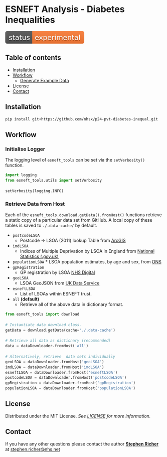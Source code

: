 # ESNEFT Analysis - Diabetes Inequalities

[![status: experimental](https://github.com/GIScience/badges/raw/master/status/experimental.svg)](https://github.com/GIScience/badges#experimental)

## Table of contents

  * [Installation](#installation)
  * [Workflow](#workflow)
    * [Generate Example Data](#generate-example-data)
  * [License](#license)
  * [Contact](#contact)


## Installation

```bash
pip install git+https://github.com/nhsx/p24-pvt-diabetes-inequal.git
```

## Workflow

### Initialise Logger
The logging level of `esneft_tools` can be set via the `setVerbosity()` function.

```python
import logging
from esneft_tools.utils import setVerbosity

setVerbosity(logging.INFO)
```

### Retrieve Data from Host
Each of the `esneft_tools.download.getData().fromHost()` functions retrieve a static copy of a particular data set from GitHub.
A local copy of these tables is saved to `./.data-cache/` by default.

  *  `postcodeLSOA`
     * Postcode -> LSOA (2011) lookup Table from [ArcGIS](https://hub.arcgis.com/datasets/6a46e14a6c2441e3ab08c7b277335558/about)
  *  `imdLSOA`
     * Indices of Multiple Deprivation by LSOA in England from [National Statistics (.gov.uk)](https://assets.publishing.service.gov.uk/government/uploads/system/uploads/attachment_data/file/845345/File_7_-_All_IoD2019_Scores__Ranks__Deciles_and_Population_Denominators_3.csv/preview)
  *  `populationLSOA`
    * LSOA population estimates, by age and sex, from [ONS](https://www.ons.gov.uk/peoplepopulationandcommunity/populationandmigration/populationestimates/datasets/lowersuperoutputareamidyearpopulationestimates)
  * `gpRegistration`
    * GP registration by LSOA [NHS Digital](https://digital.nhs.uk/data-and-information/publications/statistical/patients-registered-at-a-gp-practice/metadata)
  * `geoLSOA`
    * LSOA GeoJSON from [UK Data Service](https://statistics.ukdataservice.ac.uk/dataset/2011-census-geography-boundaries-lower-layer-super-output-areas-and-data-zones)
  * `esneftLSOA`
    * List of LSOAs within ESNEFT trust.
  * `all` **(default)**
    * Retrieve all of the above data in dictionary format.

```python
from esneft_tools import download

# Instantiate data download class.
getData = download.getData(cache='./.data-cache')

# Retrieve all data as dictionary (recommended)
data = dataDownloader.fromHost('all')

# Alternatively, retrieve  data sets individually
geoLSOA = dataDownloader.fromHost('geoLSOA')
imdLSOA = dataDownloader.fromHost('imdLSOA')
esneftLSOA = dataDownloader.fromHost('esneftLSOA')
postcodeLSOA = dataDownloader.fromHost('postcodeLSOA')
gpRegistration = dataDownloader.fromHost('gpRegistration')
populationLSOA = dataDownloader.fromHost('populationLSOA')
```


## License

Distributed under the MIT License. _See [LICENSE](./LICENSE) for more information._

## Contact

If you have any other questions please contact the author **[Stephen Richer](https://www.linkedin.com/in/stephenricher/)**
at stephen.richer@nhs.net
